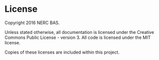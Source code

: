 # License

Copyright 2016 NERC BAS.

Unless stated otherwise, all documentation is licensed under the Creative Commons Public License - version 3.
All code is licensed under the MIT license.

Copies of these licenses are included within this project.
